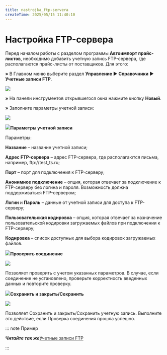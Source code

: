 ```yaml
---
title: nastrojka_ftp-servera
createTime: 2025/05/15 11:40:10
---
```

# Настройка FTP-сервера

Перед началом работы с разделом программы **Автоимпорт прайс-листов**, необходимо добавить учетную запись FTP-сервера, где располагаются прайс-листы от поставщиков. Для этого:

**»** В Главном меню выберите раздел **Управление ► Справочники** **►** **Учетные записи FTP**.

![](268.png)

**»** На панели инструментов открывшегося окна нажмите кнопку **Новый**.

**»** Заполните параметры учетной записи:

![](269.png)

![](006.png)**Параметры учетной записи**

Параметры:

**Название** – название учетной записи;

**Адрес FTP-сервера** – адрес FTP-сервера, где располагаются письма, например, ftp://test\_ts.ru;

**Порт** – порт для подключения к FTP-серверу;

**Анонимное подключение** – опция, которая отвечает за подключение к FTP-серверу без логина и пароля. Возможность должна поддерживаться FTP-сервером;

**Логин** и **Пароль** – данные от учетной записи для доступа к FTP-серверу;

**Пользовательская кодировка** – опция, которая отвечает за назначение пользовательской кодировки загружаемых файлов при подключении к FTP-серверу;

**Кодировка** – список доступных для выбора кодировок загружаемых файлов.

![](008.png)**Проверить соединение**

![](270.png)

Позволяет проверить с учетом указанных параметров. В случае, если соединение не установлено, проверьте корректность введенных данных и повторите проверку.

![](009.png)**Сохранить и закрыть/Сохранить** 

![](271.png)

Позволяет Сохранить и закрыть/Сохранить учетную запись. Выполните это действие, если Проверка соединения прошла успешно.

::: note Пример

***Читайте так же***[Учетные записи FTP](#8bbf3c0d-b3e1-49df-a6c8-f4d45142f841)

:::

